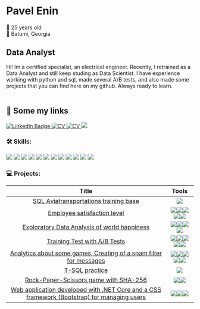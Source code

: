 # Pavel Enin
:briefcase: 25 years old \
:round_pushpin: Batumi, Georgia 
## Data Analyst
Hi! Im a certified specialist, an electrical engineer. Recently, I retrained as a Data Analyst and still keep studing as Data Scientist. I have experience working with python and sql, made several A/B tests, and also made some projects that you can find here on my github. Always ready to learn.
<br/><br/>
## 🤝 Some my links
<div id="badges">
  <a href="https://www.linkedin.com/in/pavel-enin-79aa96266/">
    <img src="https://img.shields.io/badge/LinkedIn-blue?style=for-the-badge&logo=linkedin&logoColor=white" alt="LinkedIn Badge"/>
  </a>
  <a href="https://drive.google.com/file/d/1GMIDnowQhMqlqm7S2jCW72EH02ghtja2/view?usp=sharing">
    <img src="https://img.shields.io/badge/CV-red?style=for-the-badge&logo=readdotcv&logoColor=white" alt="CV"/>
  </a>
  <a href="https://t.me/Yenzho">
    <img src="https://img.shields.io/badge/Telegram-white?style=for-the-badge&logo=telegram&logoColor=blue" alt="CV"/>
  </a>
  <a href="mailto:pavel.yenin@outlook.com?subject=[GitHub]%20🔥%20Welcome%20letter%20contact&body=Hello%20Pavel%2C%0A%0A">
    <img src="https://img.shields.io/badge/e‑mail-D14836.svg?style=for-the-badge&logo=microsoftoutlook&logoColor=#0078D4"/>
  </a>
</div>

### 🛠 Skills:
<div>
  <img src="https://img.shields.io/badge/-Git-F44D27?style=flat-square&logo=Git&logoColor=white"/>
  <img src="https://img.shields.io/badge/-Python-3776AB?style=flat-square&logo=Python&logoColor=white"/>
  <img src="https://img.shields.io/badge/-PostgreSQL-4169E1?style=flat-square&logo=PostgreSQL&logoColor=white"/>
  <img src="https://img.shields.io/badge/-Power BI-F2C811?style=flat-square&logo=powerbi&logoColor=white"/>
  <img src="https://img.shields.io/badge/-Tableau-E97627?style=flat-square&logo=tableau&logoColor=white"/>
  <img src="https://img.shields.io/badge/-SciPy-8CAAE6?style=flat-square&logo=SciPy&logoColor=white"/>
  <img src="https://img.shields.io/badge/-NumPy-013243?style=flat-square&logo=NumPy&logoColor=white"/>
  <img src="https://img.shields.io/badge/-Pandas-150458?style=flat-square&logo=Pandas&logoColor=white"/>
  <img src="https://img.shields.io/badge/-Plotly-3F4F75?style=flat-square&logo=Plotly&logoColor=white"/>
  <img src="https://img.shields.io/badge/-MSSQLServer-CC2927?style=flat-square&logo=microsoftsqlserver&logoColor=white"/>
  <img src="https://img.shields.io/badge/-Docker-%230DB7ED?style=flat-square&logo=docker&logoColor=white"/>
  <img src="https://img.shields.io/badge/-.NET-5C2D91?style=flat-square&logo=.net&logoColor=white"/>
</div>

### 💻 Projects:
| Title | Tools |
| :--------: | :-------: |
|[SQL Аviatransportations training base](https://github.com/Yenzho/Sql_final_project) |<img src="https://img.shields.io/badge/PostgreSQL-black?style=flat-square&logo=postgresql&logoColor=white"/>|
|[Employee satisfaction level](https://github.com/Yenzho/Hm_22_Diploma) |<img src="https://img.shields.io/badge/Pandas-black?style=flat-square&logo=pandas&logoColor=orange"/><img src="https://img.shields.io/badge/MatPlotlib-black?style=flat-square"/><img src="https://img.shields.io/badge/Sklearn-black?style=flat-square&logo=scikitlearn&logoColor=orange"/><img src="https://img.shields.io/badge/SciPy-black?style=flat-square&logo=scipy&logoColor=orange"/><img src="https://img.shields.io/badge/NumPy-black?style=flat-square&logo=numpy&logoColor=orange"/>
|[Exploratory Data Analysis of world happiness](https://github.com/Yenzho/Hm_15_visual) |<img src="https://img.shields.io/badge/Pandas-black?style=flat-square&logo=pandas&logoColor=orange"/><img src="https://img.shields.io/badge/MatPlotlib-black?style=flat-square"/><img src="https://img.shields.io/badge/Plotly-black?style=flat-square&logo=plotly&logoColor=orange"/><img src="https://img.shields.io/badge/NumPy-black?style=flat-square&logo=numpy&logoColor=orange"/>||
|[Training Test with A/B Tests](https://github.com/Yenzho/Hm_20_A_B) |<img src="https://img.shields.io/badge/Pandas-black?style=flat-square&logo=pandas&logoColor=orange"/><img src="https://img.shields.io/badge/MatPlotlib-black?style=flat-square"/><img src="https://img.shields.io/badge/Sklearn-black?style=flat-square&logo=scikitlearn&logoColor=orange"/><img src="https://img.shields.io/badge/SciPy-black?style=flat-square&logo=scipy&logoColor=orange"/><img src="https://img.shields.io/badge/NumPy-black?style=flat-square&logo=numpy&logoColor=orange"/>
|[Analytics about some games, Creating of a spam filter for messages](https://github.com/Yenzho/hm_21_case) |<img src="https://img.shields.io/badge/Pandas-black?style=flat-square&logo=pandas&logoColor=orange"/><img src="https://img.shields.io/badge/MatPlotlib-black?style=flat-square"/><img src="https://img.shields.io/badge/Sklearn-black?style=flat-square&logo=scikitlearn&logoColor=orange"/><img src="https://img.shields.io/badge/SciPy-black?style=flat-square&logo=scipy&logoColor=orange"/><img src="https://img.shields.io/badge/NumPy-black?style=flat-square&logo=numpy&logoColor=orange"/>
|[T-SQL practice](https://github.com/Yenzho/T-SQL) |<img src="https://img.shields.io/badge/MicrosoftSQLserver-black?style=flat-square&logo=microsoftsqlserver&logoColor=orange"/>
|[Rock-Paper-Scissors game with SHA-256](https://github.com/Yenzho/SmallGame) |<img src="https://img.shields.io/badge/Csharp-black?style=flat-square&logo=Csharp&logoColor=orange"/><img src="https://img.shields.io/badge/.Net-black?style=flat-square&logo=.Net&logoColor=orange"/>
|[Web application developed with .NET Core and a CSS framework (Bootstrap) for managing users](https://github.com/Yenzho/My_Web_App) |<img src="https://img.shields.io/badge/Csharp-black?style=flat-square&logo=Csharp&logoColor=orange"/><img src="https://img.shields.io/badge/.Net-black?style=flat-square&logo=.Net&logoColor=orange"/><img src="https://img.shields.io/badge/Docker-black?style=flat-square&logo=Docker&logoColor=orange"/>
